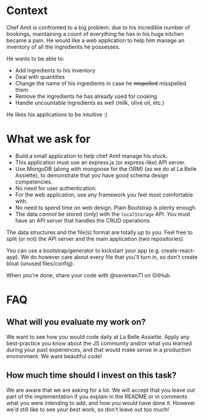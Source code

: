 # Context

Chef Amit is confronted to a big problem: due to his incredible number of bookings, maintaining a count of everything he has in his huge kitchen became a pain.
He would like a web application to help him manage an inventory of all the ingredients he possesses.

He wants to be able to:

* Add ingredients to his inventory
* Deal with quantities
* Change the name of his ingredients in case he ~~mispelled~~ misspelled them
* Remove the ingredients he has already used for cooking
* Handle uncountable ingredients as well (milk, olive oil, etc.)

He likes his applications to be intuitive :)

# What we ask for

* Build a small application to help chef Amit manage his stock.
* This application must use an express.js (or express-like) API server.
* Use MongoDB (along with mongoose for the ORM) (as we do at La Belle Assiette), to demonstrate that you have good schema design competencies.
* No need for user authentication.
* For the web application, use any framework you feel most comfortable with.
* No need to spend time on web design. Plain Bootstrap is plenty enough.
* The data _cannot_ be stored (only) with the `localStorage` API. You must have an API server that handles the CRUD operations.

The data structures and the file(s) format are totally up to you. Feel free to split (or not) the API server and the main application (two repositories).

You can use a bootstrap/generator to kickstart your app (e.g. create-react-app). We do however care about every file that you'll turn in, so don't create bloat (unused files/config).

When you're done, share your code with @saveman71 on GitHub.

# FAQ

## What will you evaluate my work on?

We want to see how you would code daily at La Belle Assiette. Apply any best-practice you know about the JS community and/or what you learned during your past experiences, and that would make sense in a production environment. We want beautiful code!

## How much time should I invest on this task?

We are aware that we are asking for a lot. We will accept that you leave out part of the implementation if you explain in the README or in comments what you were intending to add, and how you would have done it. However we'd still like to see your best work, so don't leave out too much!

